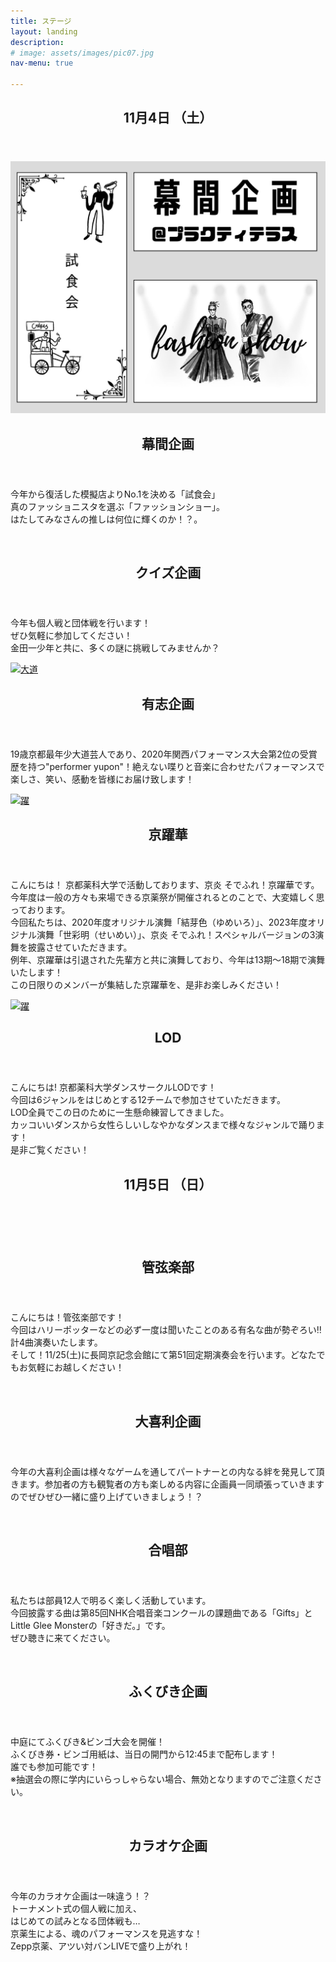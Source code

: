 ```yaml
---
title: ステージ
layout: landing
description: 
# image: assets/images/pic07.jpg
nav-menu: true

---
```


<!-- Main -->
<div id="main">

<!-- One -->
<section id="one">
	<div class="inner">
		<header class="major">
			<h1>11月4日 （土）</h1>
		</header>
		<!-- <p>Nullam et orci eu lorem consequat tincidunt vivamus et sagittis magna sed nunc rhoncus condimentum sem. In efficitur ligula tate urna. Maecenas massa vel lacinia pellentesque lorem ipsum dolor. Nullam et orci eu lorem consequat tincidunt. Vivamus et sagittis libero. Nullam et orci eu lorem consequat tincidunt vivamus et sagittis magna sed nunc rhoncus condimentum sem. In efficitur ligula tate urna.</p> -->
	</div>
</section>

<!-- Two -->
<!-- 幕間 -->
<section id="two" class="spotlights">
	<section>
		<a href="generic.html" class="image">
			<img src="assets/images/folder/幕間企画.jpg" alt=""  data-position="center center" />
		</a>
		<div class="content">
			<div class="inner">
				<header class="major">
					<h2>幕間企画</h2>
				</header>
				<p>今年から復活した模擬店よりNo.1を決める「試食会」
				<br>真のファッショニスタを選ぶ「ファッションショー」。
				<br>はたしてみなさんの推しは何位に輝くのか！？。</p>
				<!-- <ul class="actions">
					 <li><a href="generic.html" class="button">Learn more</a></li> 
				</ul> -->
			</div>
		</div>
	</section>
	<!-- クイズ -->
	<section>
		<a href="generic.html" class="image">
			<img src="{% link assets/images/folder/quiz企画.jpg %}" alt="" data-position="top center" />
		</a>
		<div class="content">
			<div class="inner">
				<header class="major">
					<h2>クイズ企画</h2>
				</header>
				<p>今年も個人戦と団体戦を行います！<br>
				ぜひ気軽に参加してください！<br>
				金田一少年と共に、多くの謎に挑戦してみませんか？</p>
				<!-- <ul class="actions">
					<li><a href="generic.html" class="button">Learn more</a></li>
				</ul> -->
			</div>
		</div>
	</section>
	<!-- 有志 -->
	<!-- <section>
		<a href="generic.html" class="image">
			<img src="{% link assets/images/folder/game.png %}" alt="ゲーム" width="" height="" data-position="25% 25%" />
		</a>
		<div class="content">
			<div class="inner">
				<header class="major">
					<h3>ゲーム企画</h3>
				</header>
				<p>今年もゲーム大会を開催します！<br>種目は「マリオカート」と「大乱闘スマッシュブラザーズ」です。<br>熱戦が期待されますのでぜひご覧ください！<br>また、飛び込み参加可の企画も用意しています。お気軽にご参加ください！</p>
				<ul class="actions">
					<li><a href="generic.html" class="button">Learn more</a></li>
				</ul>
			</div>
		</div>
	</section> -->
	<section>
		<a href="generic.html" class="image">
			<img src="{% link assets/images/folder/有志.jpg %}" alt="大道" width="" height="" data-position="25% 25%" />
		</a>
		<div class="content">
			<div class="inner">
				<header class="major">
					<h2>有志企画</h2>
				</header>
				<p>19歳京都最年少大道芸人であり、2020年関西パフォーマンス大会第2位の受賞歴を持つ"performer yupon"！絶えない喋りと音楽に合わせたパフォーマンスで楽しさ、笑い、感動を皆様にお届け致します！</p>
				<!-- <ul class="actions">
					<li><a href="generic.html" class="button">Learn more</a></li>
				</ul> -->
			</div>
		</div>
	</section>
	<!-- 京躍華 -->
	<section>
	<a href="generic.html" class="image">
			<img src="{% link assets/images/folder/京躍華_紹介イラスト.jpg %}" alt="躍" width="" height="" data-position="top center" />
		</a>
		<div class="content">
			<div class="inner">
				<header class="major">
					<h2>京躍華</h2>
				</header>
				<!-- 暫定 要確認 -->
				<p>こんにちは！
						京都薬科大学で活動しております、京炎 そでふれ！京躍華です。<br>
						今年度は一般の方々も来場できる京薬祭が開催されるとのことで、大変嬉しく思っております。<br> 今回私たちは、2020年度オリジナル演舞「結芽色（ゆめいろ）」、2023年度オリジナル演舞「世彩明（せいめい）」、京炎 そでふれ！スペシャルバージョンの3演舞を披露させていただきます。<br>例年、京躍華は引退された先輩方と共に演舞しており、今年は13期〜18期で演舞いたします！<br>
					この日限りのメンバーが集結した京躍華を、是非お楽しみください！
				</p>
				<!-- <ul class="actions">
					<li><a href="generic.html" class="button">Learn more</a></li>
				</ul> -->
			</div>
		</div>
	</section>
	<!-- Lod-->
	<section>
	<a href="generic.html" class="image">
			<img src="{% link assets/images/folder/LOD.jpeg %}" alt="躍" width="" height="" data-position="top center" />
		</a>
		<div class="content">
			<div class="inner">
				<header class="major">
					<h2>LOD</h2>
				</header>
				<p>こんにちは! 京都薬科大学ダンスサークルLODです！<br>
						今回は6ジャンルをはじめとする12チームで参加させていただきます。<br>
						LOD全員でこの日のために一生懸命練習してきました。<br> 
						カッコいいダンスから女性らしいしなやかなダンスまで様々なジャンルで踊ります！<br>
						是非ご覧ください！
				</p>
				<!-- <ul class="actions">
					<li><a href="generic.html" class="button">Learn more</a></li>
				</ul> -->
			</div>
		</div>
	</section>
</section>
<!-- <one2> -->
<!-- One -->
<section id="one">
	<div class="inner">
		<header class="major">
			<h1>11月5日 （日）</h1>
		</header>
		<!-- <p>Nullam et orci eu lorem consequat tincidunt vivamus et sagittis magna sed nunc rhoncus condimentum sem. In efficitur ligula tate urna. Maecenas massa vel lacinia pellentesque lorem ipsum dolor. Nullam et orci eu lorem consequat tincidunt. Vivamus et sagittis libero. Nullam et orci eu lorem consequat tincidunt vivamus et sagittis magna sed nunc rhoncus condimentum sem. In efficitur ligula tate urna.</p> -->
	</div>
</section>


<section id="two" class="spotlights">
	<!-- 管弦楽部 -->
	<section>
		<a href="generic.html" class="image">
			<img src="{% link assets/images/folder/kangen_sta.png %}" alt="" width="" height="" data-position="top center" />
		</a>
		<div class="content">
			<div class="inner">
				<header class="major">
					<h2>管弦楽部</h2>
				</header>
				<p>こんにちは！管弦楽部です！<br>
					今回はハリーポッターなどの必ず一度は聞いたことのある有名な曲が勢ぞろい‼︎計4曲演奏いたします。<br>
					そして！11/25(土)に長岡京記念会館にて第51回定期演奏会を行います。どなたでもお気軽にお越しください！</p>
				<!-- <ul class="actions">
					<li><a href="generic.html" class="button">Learn more</a></li>
				</ul> -->
			</div>
		</div>
	</section>
	<!-- 大喜利 -->
	<section>
		<a href="generic.html" class="image">
			<img src="{% link assets/images/folder/大喜利企画.png %}" alt="" width="" height="" data-position="top center" />
		</a>
		<div class="content">
			<div class="inner">
				<header class="major">
					<h2>大喜利企画</h2>
				</header>
				<p>今年の大喜利企画は様々なゲームを通してパートナーとの内なる絆を発見して頂きます。参加者の方も観覧者の方も楽しめる内容に企画員一同頑張っていきますのでぜひぜひ一緒に盛り上げていきましょう！？</p>
				<!-- <ul class="actions">
					<li><a href="generic.html" class="button">Learn more</a></li>
				</ul> -->
			</div>
		</div>
	</section>
	<!-- 合唱部 -->
	<section>
		<a href="generic.html" class="image">
			<img src="{% link assets/images/folder/gasho_sta.jpg %}" alt="" width="" height="" data-position="top center" />
		</a>
		<div class="content">
			<div class="inner">
				<header class="major">
					<h2>合唱部</h2>
				</header>
				<p>私たちは部員12人で明るく楽しく活動しています。<br>今回披露する曲は第85回NHK合唱音楽コンクールの課題曲である「Gifts」とLittle Glee Monsterの「好きだ。」です。<br>ぜひ聴きに来てください。</p>
				<!-- <ul class="actions">
					<li><a href="generic.html" class="button">Learn more</a></li>
				</ul> -->
			</div>
		</div>
	</section>
	<!-- ふくびき -->
	<section>
		<a href="generic.html" class="image">
			<img src="{% link assets/images/folder/fuku.jpg %}" alt="" width="" height="" data-position="top center" />
		</a>
		<div class="content">
			<div class="inner">
				<header class="major">
					<h2>ふくびき企画</h2>
				</header>
				<p>中庭にてふくびき&ビンゴ大会を開催！<br>ふくびき券・ビンゴ用紙は、当日の開門から12:45まで配布します！<br>誰でも参加可能です！<br>※抽選会の際に学内にいらっしゃらない場合、無効となりますのでご注意ください。</p>
				<!-- <ul class="actions">
					<li><a href="generic.html" class="button">Learn more</a></li>
				</ul> -->
			</div>
		</div>
	</section>
	<!-- カラオケ -->
	<section>
		<a href="generic.html" class="image">
			<img src="{% link assets/images/folder/karaoke.jpg %}" alt="" width="" height="" data-position="top center" />
		</a>
		<div class="content">
			<div class="inner">
				<header class="major">
					<h2>カラオケ企画</h2>
				</header>
				<p>今年のカラオケ企画は一味違う！？<br>トーナメント式の個人戦に加え、<br>はじめての試みとなる団体戦も…<br>京薬生による、魂のパフォーマンスを見逃すな！<br>Zepp京薬、アツい対バンLIVEで盛り上がれ！</p>
				<!-- <ul class="actions">
					<li><a href="generic.html" class="button">Learn more</a></li>
				</ul> -->
			</div>
		</div>
	</section>
</section>


<!-- Three -->
<!-- <section id="three">
	<div class="inner">
		<header class="major">
			<h2>Massa libero</h2>
		</header>
		<p>Nullam et orci eu lorem consequat tincidunt vivamus et sagittis libero. Mauris aliquet magna magna sed nunc rhoncus pharetra. Pellentesque condimentum sem. In efficitur ligula tate urna. Maecenas laoreet massa vel lacinia pellentesque lorem ipsum dolor. Nullam et orci eu lorem consequat tincidunt. Vivamus et sagittis libero. Mauris aliquet magna magna sed nunc rhoncus amet pharetra et feugiat tempus.</p>
		<ul class="actions">
			<li><a href="generic.html" class="button next">Get Started</a></li>
		</ul>
	</div>
</section> -->

</div>


